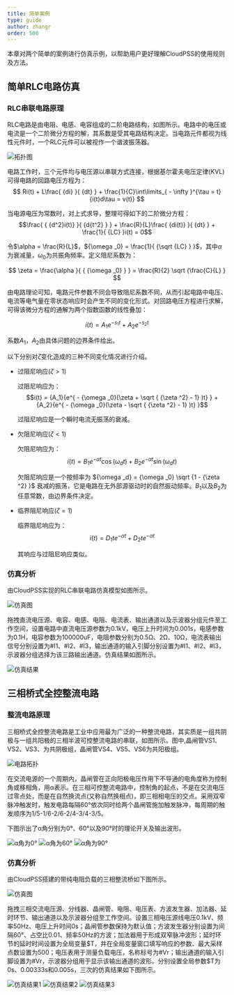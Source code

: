 ```yaml
---
title: 简单案例
type: guide
author: zhangr
order: 500
---
```


本章对两个简单的案例进行仿真示例，以帮助用户更好理解CloudPSS的使用规则及方法。

## 简单RLC电路仿真

### RLC串联电路原理

RLC电路是由电阻、电感、电容组成的二阶电路结构，如图所示。电路中的电压或电流是一个二阶微分方程的解，其系数是受其电路结构决定。当电路元件都视为线性元件时，一个RLC元件可以被视作一个谐波振荡器。

![拓扑图](User4/51.png "RLC串联电路")

电路工作时，三个元件均与电压源以串联方式连接，根据基尔霍夫电压定律(KVL)可得电路的回路电压方程为：
$$ Ri(t) + L\frac{ {di} }{ {dt} } + \frac{1}{C}\int\limits_{ - \infty }^{\tau  = t} {i(t)d\tau  = v(t)} $$

当电源电压为常数时，对上式求导，整理可得如下的二阶微分方程：
$$\frac{ { {d^2}i(t)} }{ {d{t^2} } } + \frac{R}{L}\frac{ {di(t)} }{ {dt} } + \frac{1}{ {LC} }i(t) = 0$$

令$\alpha  = \frac{R}{L}$，${\omega _0} = \frac{1}{ {\sqrt {LC} } }$，其中$\alpha$为衰减量，$\omega _0$为共振角频率。定义阻尼系数为：

$$ \zeta  = \frac{\alpha }{ { {\omega _0} } } = \frac{R}{2} \sqrt {\frac{C}{L} } $$ 

由电路理论可知，电路元件参数不同会导致阻尼系数不同，从而引起电路中电压、电流等电气量在零状态响应时会产生不同的变化形式。对回路电压方程进行求解，可得该微分方程的通解为两个指数函数的线性叠加：

$$i(t) = {A_1}{e^{ - {s_1}t} } + {A_2}{e^{ - {s_2}t} }$$

系数$A_1$，$A_2$由具体问题的边界条件给出。

以下分别对$\zeta$变化造成的三种不同变化情况进行介绍。

+ 过阻尼响应($\zeta >1$)

  过阻尼响应为：
  $$i(t) = {A_1}{e^{ - {\omega _0}(\zeta  + \sqrt { {\zeta ^2} - 1} )t} } + {A_2}{e^{ - {\omega _0}(\zeta  - \sqrt { {\zeta ^2} - 1} )t} }$$

  过阻尼响应是一个瞬时电流无振荡的衰减。

+ 欠阻尼响应($\zeta <1$)

  欠阻尼响应为：
  $$i(t) = {B_1}{e^{ - \alpha t}}\cos ({\omega _d}t) + {B_2}{e^{ - \alpha t}}\sin ({\omega _d}t)$$

  欠阻尼响应是一个按频率为 ${\omega _d} = {\omega _0} \sqrt {1 - {\zeta ^2} }$ 衰减的振荡，它是电路在无外部源驱动时的自然振动频率。$B_1$以及$B_2$为任意常数，由边界条件决定。

+ 临界阻尼响应($\zeta =1$)

  临界阻尼响应为：
  $$ i(t) = {D_1}t{e^{ - \alpha t} } + {D_2}t{e^{ - \alpha t} }$$

  其响应与过阻尼响应类似。

### 仿真分析

由CloudPSS实现的RLC串联电路仿真模型如图所示。

![仿真图](User4/A1.png "RLC串联电路仿真图")

拖拽直流电压源、电容、电感、电阻、电流表、输出通道以及示波器分组元件至工作空间，设置电路中直流电压源参数为0.1kV，电压上升时间为0.001s，电感参数为0.1H，电容参数为100000uF，电阻参数分别为0.5Ω、2Ω、10Ω，电流表输出信号分别设置为#I1、#I2、#I3，输出通道的输入引脚分别设置为#I1、#I2、#I3，示波器分组选择为该三路输出通道。仿真结果如图所示。

![仿真结果](User4/A2.png "RLC串联电路的仿真结果")

## 三相桥式全控整流电路

### 整流电路原理

三相桥式全控整流电路是工业中应用最为广泛的一种整流电路，其实质是一组共阴极与一组共阳极的三相半波可控整流电路的串联，如图所示。图中,晶闸管VS1、VS2、VS3、为共阴极组，晶闸管VS4、VS5、VS6为共阳极组。

![电路拓扑](User4/A3.png "三相桥式整流电路")

在交流电源的一个周期内，晶闸管在正向阳极电压作用下不导通的电角度称为控制角或移相角，用α表示。在三相可控整流电路中，控制角的起点，不是在交流电压过零点处，而是在自然换流点(又称自然换相点)，即三相相电压的交点。采用双窄脉冲触发时，触发电路每隔60°依次同时给两个晶闸管施加触发脉冲，每周期的触发顺序为1/5-1/6-2/6-2/4-3/4-3/5。

下图示出了α角分别为0°、60°以及90°时的理论开关及输出波形。

![α角为0°](User4/A4.png "α角为0°时的理论开关及输出波形")
![α角为60°](User4/A41.png "α角为60°时的理论开关及输出波形")
![α角为90°](User4/A42.png "α角为90°时的理论开关及输出波形")

### 仿真分析

由CloudPSS搭建的带纯电阻负载的三相整流桥如下图所示。

![仿真图](User4/A5.png "三相桥式整流电路仿真图")

拖拽三相交流电压源、分线器、晶闸管、电阻、电压表、方波发生器、加法器、延时环节、输出通道以及示波器分组至工作空间。设置三相电压源线电压0.1kV、频率50Hz、电压上升时间0s；晶闸管参数保持为默认值；方波发生器分别设置为间隔60°、占空比0.01、频率50Hz的方波；加法器用于形成双窄脉冲波形；延时环节的延时时间设置为全局变量\$T，并在全局变量窗口填写响应的参数、最大采样点数设置为500；电压表用于测量负载电压，名称标号为#Vr；输出通道的输入引脚设置为#Vr，示波器分组用于显示该输出通道的波形。分别设置全局参数\$T为0s、0.00333s和0.005s，三次的仿真结果如下图所示。

![仿真结果1](User4/A6.png "α角为0°时的仿真结果")
![仿真结果2](User4/A7.png "α角为60°时的仿真结果")
![仿真结果3](User4/A8.png "α角为90°时的仿真结果")




